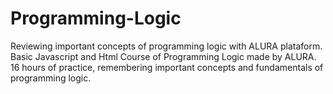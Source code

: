 # Programming-Logic
Reviewing important concepts of programming logic with ALURA plataform. Basic Javascript and Html
Course of Programming Logic made by ALURA.
16 hours of practice, remembering important concepts and fundamentals of programming logic.
